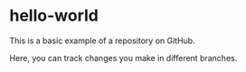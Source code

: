 # hello-world
This is a basic example of a repository on GitHub.

Here, you can track changes you make in different branches.
